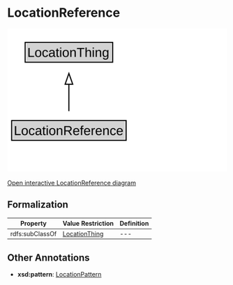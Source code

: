 # LocationReference

![LocationReference Diagram](../diagrams/LocationReference.svg)

<a href="../../diagrams/LocationReference.svg">Open interactive LocationReference diagram</a>

## Formalization

| Property | Value Restriction | Definition |
|----------|-------------------|------------|
| rdfs:subClassOf | [LocationThing](LocationThing.md) | --- |

## Other Annotations

- **xsd:pattern**: [LocationPattern](LocationPattern.md)

